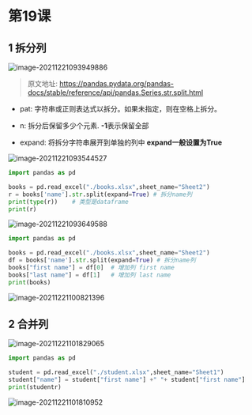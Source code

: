 # 第19课 

## 1 拆分列

![image-20211221093949886](https://markdown-1301532546.cos.ap-guangzhou.myqcloud.com/markdown/20211221100954.png)

> 原文地址: https://pandas.pydata.org/pandas-docs/stable/reference/api/pandas.Series.str.split.html

- pat: 字符串或正则表达式以拆分。如果未指定，则在空格上拆分。

- n: 拆分后保留多少个元素. **-1**表示保留全部

- expand: 将拆分字符串展开到单独的列中 **expand一般设置为True** 

  

![image-20211221093544527](https://markdown-1301532546.cos.ap-guangzhou.myqcloud.com/markdown/20211221100940.png)

```python
import pandas as pd

books = pd.read_excel("./books.xlsx",sheet_name="Sheet2")
r = books['name'].str.split(expand=True) # 拆分name列
print(type(r))    # 类型是dataframe
print(r) 
```



![image-20211221093649588](https://markdown-1301532546.cos.ap-guangzhou.myqcloud.com/markdown/20211221100947.png)

```python
import pandas as pd

books = pd.read_excel("./books.xlsx",sheet_name="Sheet2")
df = books['name'].str.split(expand=True) # 拆分name列
books["first name"] = df[0]  # 增加列 first name
books["last name"] = df[1]   # 增加列 last name
print(books)
```

![image-20211221100821396](https://markdown-1301532546.cos.ap-guangzhou.myqcloud.com/markdown/20211221100949.png)



## 2 合并列

![image-20211221101829065](https://markdown-1301532546.cos.ap-guangzhou.myqcloud.com/markdown/20211221102438.png)

```python
import pandas as pd

student = pd.read_excel("./student.xlsx",sheet_name="Sheet1")
student["name"] = student["first name"] +" "+ student["first name"]
print(studentr) 
```

![image-20211221101810952](https://markdown-1301532546.cos.ap-guangzhou.myqcloud.com/markdown/20211221102441.png)
